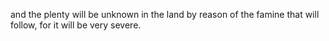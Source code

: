 and the plenty will be unknown in the land by reason of the famine that will follow, for it will be very severe.
